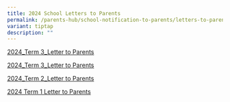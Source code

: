 ```yaml
---
title: 2024 School Letters to Parents
permalink: /parents-hub/school-notification-to-parents/letters-to-parents/
variant: tiptap
description: ""
---
```

<p><a href="/files/2024_Term_3_Letter_to_Parents.pdf" rel="noopener noreferrer nofollow" target="_blank">2024_Term 3_Letter to Parents</a>
</p>
<p><a href="/files/2024_Term_3_Letter_to_Parents.pdf" rel="noopener noreferrer nofollow" target="_blank">2024_Term 3_Letter to Parents</a>
</p>
<p></p>
<p><a href="/files/2024_T2_Letter_to_Parent.pdf" rel="noopener noreferrer nofollow" target="_blank">2024_Term 2_Letter to Parents</a>
</p>
<p></p>
<p><a href="/files/2024_T1_Letter_to_Parent.pdf" rel="noopener noreferrer nofollow" target="_blank">2024 Term 1 Letter to Parents</a>
</p>
<p></p>
<p></p>